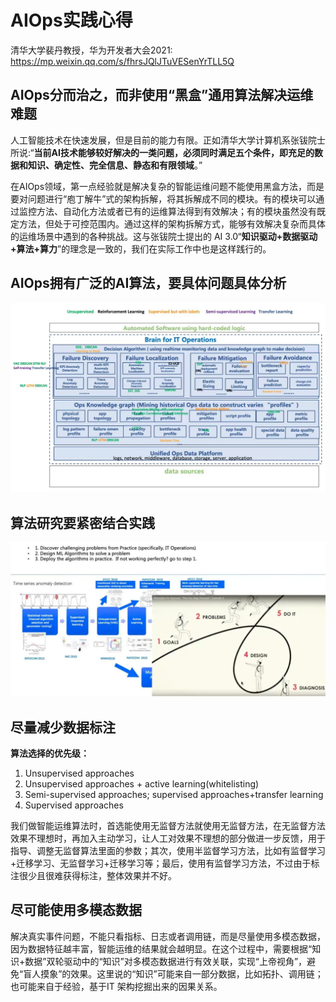 # AIOps实践心得
清华大学裴丹教授，华为开发者大会2021: https://mp.weixin.qq.com/s/fhrsJQlJTuVESenYrTLL5Q

## AIOps分而治之，而非使用“黑盒”通用算法解决运维难题
人工智能技术在快速发展，但是目前的能力有限。正如清华大学计算机系张钹院士所说:“**当前AI技术能够较好解决的一类问题，必须同时满足五个条件，即充足的数据和知识、确定性、完全信息、静态和有限领域**。”

在AIOps领域，第一点经验就是解决复杂的智能运维问题不能使用黑盒方法，而是要对问题进行“庖丁解牛”式的架构拆解，将其拆解成不同的模块。有的模块可以通过监控方法、自动化方法或者已有的运维算法得到有效解决；有的模块虽然没有既定方法，但处于可控范围内。通过这样的架构拆解方式，能够有效解决复杂而具体的运维场景中遇到的各种挑战。这与张钹院士提出的 AI 3.0“**知识驱动+数据驱动+算法+算力**”的理念是一致的，我们在实际工作中也是这样践行的。

## AIOps拥有广泛的AI算法，要具体问题具体分析

![据具体的运维任务,从足够广泛的范围里选择最适合的算法](./res/pastimg-2021-04-29-10-31-25.png)

## 算法研究要紧密结合实践

![算法研究最好做到从实践中来,到实践中去](./res/pastimg-2021-04-29-10-33-12.png)

## 尽量减少数据标注
**算法选择的优先级：**      
1. Unsupervised approaches      
2. Unsupervised approaches + active learning(whitelisting)      
3. Semi-supervised approaches; supervised approaches+transfer learning      
4. Supervised approaches

我们做智能运维算法时，首选能使用无监督方法就使用无监督方法，在无监督方法效果不理想时，再加入主动学习，让人工对效果不理想的部分做进一步反馈，用于指导、调整无监督算法里面的参数；其次，使用半监督学习方法，比如有监督学习+迁移学习、无监督学习+迁移学习等；最后，使用有监督学习方法，不过由于标注很少且很难获得标注，整体效果并不好。

## 尽可能使用多模态数据
解决真实事件问题，不能只看指标、日志或者调用链，而是尽量使用多模态数据，因为数据特征越丰富，智能运维的结果就会越明显。在这个过程中，需要根据“知识+数据”双轮驱动中的“知识”对多模态数据进行有效关联，实现“上帝视角”，避免“盲人摸象”的效果。这里说的“知识”可能来自一部分数据，比如拓扑、调用链；也可能来自于经验，基于IT 架构挖掘出来的因果关系。

